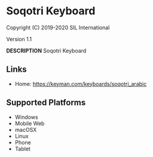 Soqotri Keyboard
=====================

Copyright (C) 2019-2020 SIL International

Version 1.1

__DESCRIPTION__
Soqotri Keyboard

Links
-----

 * Home:    https://keyman.com/keyboards/soqotri_arabic

Supported Platforms
-------------------
 * Windows
 * Mobile Web
 * macOSX
 * Linux
 * Phone
 * Tablet


 
